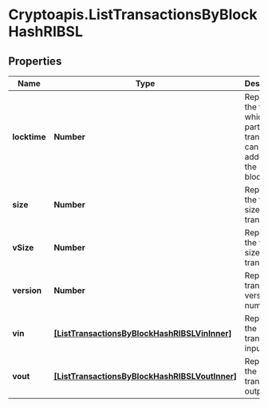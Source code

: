 # Cryptoapis.ListTransactionsByBlockHashRIBSL

## Properties

Name | Type | Description | Notes
------------ | ------------- | ------------- | -------------
**locktime** | **Number** | Represents the time at which a particular transaction can be added to the blockchain. | 
**size** | **Number** | Represents the total size of this transaction. | 
**vSize** | **Number** | Represents the virtual size of this transaction. | 
**version** | **Number** | Represents transaction version number. | 
**vin** | [**[ListTransactionsByBlockHashRIBSLVinInner]**](ListTransactionsByBlockHashRIBSLVinInner.md) | Represents the transaction inputs. | 
**vout** | [**[ListTransactionsByBlockHashRIBSLVoutInner]**](ListTransactionsByBlockHashRIBSLVoutInner.md) | Represents the transaction outputs. | 


